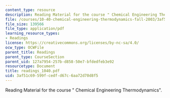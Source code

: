 ```yaml
---
content_type: resource
description: Reading Material for the course " Chemical Engineering Thermodynamics".
file: /courses/10-40-chemical-engineering-thermodynamics-fall-2003/3af51c69599fcedfd67c6aa72d70d8f5_readings_1040.pdf
file_size: 139566
file_type: application/pdf
learning_resource_types:
- Readings
license: https://creativecommons.org/licenses/by-nc-sa/4.0/
ocw_type: OCWFile
parent_title: Readings
parent_type: CourseSection
parent_uid: 127a7954-257b-d858-50e7-bfdedfeb3e92
resourcetype: Document
title: readings_1040.pdf
uid: 3af51c69-599f-cedf-d67c-6aa72d70d8f5
---
```

Reading Material for the course " Chemical Engineering Thermodynamics".